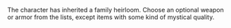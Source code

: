 The character has inherited a family heirloom. Choose an optional weapon or armor from the lists, except items with some kind of mystical quality.